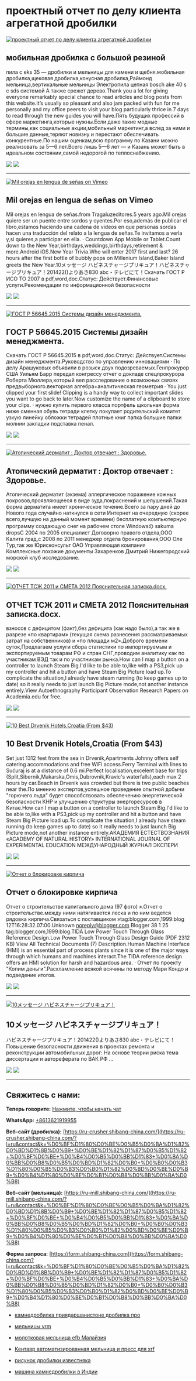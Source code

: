 # проектный отчет по делу клиента агрегатной дробилки

<a href="https://swt.shibang-china.com/?l=ru&img&k=%D0%BF%D1%80%D0%BE%D0%B5%D0%BA%D1%82%D0%BD%D1%8B%D0%B9+%D0%BE%D1%82%D1%87%D0%B5%D1%82+%D0%BF%D0%BE+%D0%B4%D0%B5%D0%BB%D1%83+%D0%BA%D0%BB%D0%B8%D0%B5%D0%BD%D1%82%D0%B0+%D0%B0%D0%B3%D1%80%D0%B5%D0%B3%D0%B0%D1%82%D0%BD%D0%BE%D0%B9+%D0%B4%D1%80%D0%BE%D0%B1%D0%B8%D0%BB%D0%BA%D0%B8" target="_blank">![проектный отчет по делу клиента агрегатной дробилки](http://static.shibang-china.com/all-800x300/321.jpg)</a>

## мобильная дробилка с большой резиной
пила c eks 35 — дробилки и мельницы для камени и щебня.мобильная дробилка,щековая дробилка,конусная дробилка,Раймонд мельница,вертикальные мельницы Электропила цепная bosch ake 40 s с sds системой А также срежет дерево.Thank you a lot for giving everyone remarkably special chance to read articles and blog posts from this website.It’s usually so pleasant and also jam packed with fun for me personally and my office peers to visit your blog particularly thrice in 7 days to read through the new guides you will have.Пять будущих профессий в сфере маркетинга,которые нужны.Если даже такие модные термины,как социальные акции,мобильный маркетинг,а вслед за ними и большие данные,теряют новизну и перестают обеспечивать конкурентные.По нашим оценкам,всю программу по Казани можно реализовать за 5—6 лет.Всего лишь 5—6 лет — и Казань может быть в идеальном состоянии,самой недорогой по теплоснабжению.


<a href="https://whatsapp.shibangsoft.com/WhatsApp.php" target="_blank" title="WhatsApp">![](http://static.shibang-china.com/icon/whatsapp.png)</a> <a href="https://swt.shibang-china.com/?l=ru&icon&k=%D0%BF%D1%80%D0%BE%D0%B5%D0%BA%D1%82%D0%BD%D1%8B%D0%B9+%D0%BE%D1%82%D1%87%D0%B5%D1%82+%D0%BF%D0%BE+%D0%B4%D0%B5%D0%BB%D1%83+%D0%BA%D0%BB%D0%B8%D0%B5%D0%BD%D1%82%D0%B0+%D0%B0%D0%B3%D1%80%D0%B5%D0%B3%D0%B0%D1%82%D0%BD%D0%BE%D0%B9+%D0%B4%D1%80%D0%BE%D0%B1%D0%B8%D0%BB%D0%BA%D0%B8" target="_blank">![](http://static.shibang-china.com/icon/chat-ru.png)</a>

---

<a href="https://swt.shibang-china.com/?l=ru&img&k=%D0%BF%D1%80%D0%BE%D0%B5%D0%BA%D1%82%D0%BD%D1%8B%D0%B9+%D0%BE%D1%82%D1%87%D0%B5%D1%82+%D0%BF%D0%BE+%D0%B4%D0%B5%D0%BB%D1%83+%D0%BA%D0%BB%D0%B8%D0%B5%D0%BD%D1%82%D0%B0+%D0%B0%D0%B3%D1%80%D0%B5%D0%B3%D0%B0%D1%82%D0%BD%D0%BE%D0%B9+%D0%B4%D1%80%D0%BE%D0%B1%D0%B8%D0%BB%D0%BA%D0%B8" target="_blank">![Mil orejas en lengua de se&#241;as on Vimeo](http://static.shibang-china.com/all-800x300/786.jpg)</a>

## Mil orejas en lengua de se&#241;as on Vimeo
Mil orejas en lengua de se&#241;as.from Tragaluzeditores.5 years ago.Mil orejas quiere ser un puente entre sordos y oyentes.Por eso,adem&#225;s de publicar el libro,estamos haciendo una cadena de videos en que personas sordas hacen una traducci&#243;n del relato a la lengua de se&#241;as.Te invitamos a verla y,si quieres,a participar en ella.&nbsp;&#0183;&#32;Countdown App Mobile or Tablet.Count down to the New Year,birthdays,weddings,birthdays,retirement &amp; more.Android iOS.New Year Trivia.Who will enter 2017 first and last? 26 hours after the first bottle of bubbly pops on Millenium Island,Baker Island greets the New Year.10メッセージ ハピネスチャージプリキュア！ハピネスチャージプリキュア！201422()よりあさ830 abc・テレビにて！Скачать ГОСТ Р ИСО ТО 2007 в pdf,word,doc.Статус: Действует.Финансовые услуги.Рекомендации по информационной безопасности


<a href="https://whatsapp.shibangsoft.com/WhatsApp.php" target="_blank" title="WhatsApp">![](http://static.shibang-china.com/icon/whatsapp.png)</a> <a href="https://swt.shibang-china.com/?l=ru&icon&k=%D0%BF%D1%80%D0%BE%D0%B5%D0%BA%D1%82%D0%BD%D1%8B%D0%B9+%D0%BE%D1%82%D1%87%D0%B5%D1%82+%D0%BF%D0%BE+%D0%B4%D0%B5%D0%BB%D1%83+%D0%BA%D0%BB%D0%B8%D0%B5%D0%BD%D1%82%D0%B0+%D0%B0%D0%B3%D1%80%D0%B5%D0%B3%D0%B0%D1%82%D0%BD%D0%BE%D0%B9+%D0%B4%D1%80%D0%BE%D0%B1%D0%B8%D0%BB%D0%BA%D0%B8" target="_blank">![](http://static.shibang-china.com/icon/chat-ru.png)</a>

---

<a href="https://swt.shibang-china.com/?l=ru&img&k=%D0%BF%D1%80%D0%BE%D0%B5%D0%BA%D1%82%D0%BD%D1%8B%D0%B9+%D0%BE%D1%82%D1%87%D0%B5%D1%82+%D0%BF%D0%BE+%D0%B4%D0%B5%D0%BB%D1%83+%D0%BA%D0%BB%D0%B8%D0%B5%D0%BD%D1%82%D0%B0+%D0%B0%D0%B3%D1%80%D0%B5%D0%B3%D0%B0%D1%82%D0%BD%D0%BE%D0%B9+%D0%B4%D1%80%D0%BE%D0%B1%D0%B8%D0%BB%D0%BA%D0%B8" target="_blank">![ГОСТ Р 56645.2015 Системы дизайн менеджмента.](http://static.shibang-china.com/all-800x300/15.jpg)</a>

## ГОСТ Р 56645.2015 Системы дизайн менеджмента.
Скачать ГОСТ Р 56645.2015 в pdf,word,doc.Статус: Действует.Системы дизайн менеджмента.Руководство по управлению инновациями&nbsp;&#0183;&#32;По делу Арашуковых объявили в розыск двух подозреваемых.Генпрокурор США Уильям Барр передал конгрессу отчет о докладе спецпрокурора Роберта Мюллера,который вел расследование о возможных связях предвыборного.векторная алгебра+аналитическая геометрия&nbsp;&#0183;&#32;You just clipped your first slide! Clipping is a handy way to collect important slides you want to go back to later.Now customize the name of a clipboard to store your clips.&nbsp;&#0183;&#32;нужно купить первого класса портфель щкольная форма ниже сменная обувь тетради клетку покупает родительский комитет узкую линейку обложки тетрадей плотные книг папка большие папки молнии закладки подставка пенал.


<a href="https://whatsapp.shibangsoft.com/WhatsApp.php" target="_blank" title="WhatsApp">![](http://static.shibang-china.com/icon/whatsapp.png)</a> <a href="https://swt.shibang-china.com/?l=ru&icon&k=%D0%BF%D1%80%D0%BE%D0%B5%D0%BA%D1%82%D0%BD%D1%8B%D0%B9+%D0%BE%D1%82%D1%87%D0%B5%D1%82+%D0%BF%D0%BE+%D0%B4%D0%B5%D0%BB%D1%83+%D0%BA%D0%BB%D0%B8%D0%B5%D0%BD%D1%82%D0%B0+%D0%B0%D0%B3%D1%80%D0%B5%D0%B3%D0%B0%D1%82%D0%BD%D0%BE%D0%B9+%D0%B4%D1%80%D0%BE%D0%B1%D0%B8%D0%BB%D0%BA%D0%B8" target="_blank">![](http://static.shibang-china.com/icon/chat-ru.png)</a>

---

<a href="https://swt.shibang-china.com/?l=ru&img&k=%D0%BF%D1%80%D0%BE%D0%B5%D0%BA%D1%82%D0%BD%D1%8B%D0%B9+%D0%BE%D1%82%D1%87%D0%B5%D1%82+%D0%BF%D0%BE+%D0%B4%D0%B5%D0%BB%D1%83+%D0%BA%D0%BB%D0%B8%D0%B5%D0%BD%D1%82%D0%B0+%D0%B0%D0%B3%D1%80%D0%B5%D0%B3%D0%B0%D1%82%D0%BD%D0%BE%D0%B9+%D0%B4%D1%80%D0%BE%D0%B1%D0%B8%D0%BB%D0%BA%D0%B8" target="_blank">![Атопический дерматит : Доктор отвечает : Здоровье.](http://static.shibang-china.com/all-800x300/1233.jpg)</a>

## Атопический дерматит : Доктор отвечает : Здоровье.
Атопический дерматит (экзема) аллергическое поражение кожных покровов,проявляющееся в виде зуда,покраснений и шелушений.Такая форма дерматита имеет хроническое течение.Всего за пару дней до Нового года случайно наткнулся в сети Интернет на очередную (скорее всего,лучшую на данный момент времени) бесплатную компьютерную программу создающую снег на рабочем столе Windowsの sakuma dropsС 2004 по 2005 специалист Договорно правого отдела,ООО Калита град,с 2008 по 2011 менеджер отдела бронирования,ООО Оле Тур,так же Юрисконсульт ОАО Управляющая компания Комплексные.похожие документы Захаренков Дмитрий Нижегородский морской клуб исследование.


<a href="https://whatsapp.shibangsoft.com/WhatsApp.php" target="_blank" title="WhatsApp">![](http://static.shibang-china.com/icon/whatsapp.png)</a> <a href="https://swt.shibang-china.com/?l=ru&icon&k=%D0%BF%D1%80%D0%BE%D0%B5%D0%BA%D1%82%D0%BD%D1%8B%D0%B9+%D0%BE%D1%82%D1%87%D0%B5%D1%82+%D0%BF%D0%BE+%D0%B4%D0%B5%D0%BB%D1%83+%D0%BA%D0%BB%D0%B8%D0%B5%D0%BD%D1%82%D0%B0+%D0%B0%D0%B3%D1%80%D0%B5%D0%B3%D0%B0%D1%82%D0%BD%D0%BE%D0%B9+%D0%B4%D1%80%D0%BE%D0%B1%D0%B8%D0%BB%D0%BA%D0%B8" target="_blank">![](http://static.shibang-china.com/icon/chat-ru.png)</a>

---

<a href="https://swt.shibang-china.com/?l=ru&img&k=%D0%BF%D1%80%D0%BE%D0%B5%D0%BA%D1%82%D0%BD%D1%8B%D0%B9+%D0%BE%D1%82%D1%87%D0%B5%D1%82+%D0%BF%D0%BE+%D0%B4%D0%B5%D0%BB%D1%83+%D0%BA%D0%BB%D0%B8%D0%B5%D0%BD%D1%82%D0%B0+%D0%B0%D0%B3%D1%80%D0%B5%D0%B3%D0%B0%D1%82%D0%BD%D0%BE%D0%B9+%D0%B4%D1%80%D0%BE%D0%B1%D0%B8%D0%BB%D0%BA%D0%B8" target="_blank">![ОТЧЕТ ТСЖ 2011 и СМЕТА 2012 Пояснительная записка.docx.](http://static.shibang-china.com/all-800x300/1487.jpg)</a>

## ОТЧЕТ ТСЖ 2011 и СМЕТА 2012 Пояснительная записка.docx.
взносов с дефицитом (факт),без дефицита (как надо было),а так же в разрезе &#171;по квартирам&#187; (текущая схема разнесения рассматриваемых затрат на собственников) и &#171;по площади м2&#187;.Доброго времени суток,Предлагаем услуги сбора статистики по импортируемым и экспортируемым товарам РФ и стран СНГ,проводим аналитику как по участникам ВЭД так и по участникам рынка.How can I map a button on a controller to launch Steam Big.I'd like to be able to,like with a PS3,pick up my controller and hit a button and have Steam Big Picture load up.To complicate the situation,I already have steam running (to keep games up to date) so it really needs to just launch Big Picture mode,not another instance entirely.View Autoethnography Participant Observation Research Papers on Academia.edu for free.


<a href="https://whatsapp.shibangsoft.com/WhatsApp.php" target="_blank" title="WhatsApp">![](http://static.shibang-china.com/icon/whatsapp.png)</a> <a href="https://swt.shibang-china.com/?l=ru&icon&k=%D0%BF%D1%80%D0%BE%D0%B5%D0%BA%D1%82%D0%BD%D1%8B%D0%B9+%D0%BE%D1%82%D1%87%D0%B5%D1%82+%D0%BF%D0%BE+%D0%B4%D0%B5%D0%BB%D1%83+%D0%BA%D0%BB%D0%B8%D0%B5%D0%BD%D1%82%D0%B0+%D0%B0%D0%B3%D1%80%D0%B5%D0%B3%D0%B0%D1%82%D0%BD%D0%BE%D0%B9+%D0%B4%D1%80%D0%BE%D0%B1%D0%B8%D0%BB%D0%BA%D0%B8" target="_blank">![](http://static.shibang-china.com/icon/chat-ru.png)</a>

---

<a href="https://swt.shibang-china.com/?l=ru&img&k=%D0%BF%D1%80%D0%BE%D0%B5%D0%BA%D1%82%D0%BD%D1%8B%D0%B9+%D0%BE%D1%82%D1%87%D0%B5%D1%82+%D0%BF%D0%BE+%D0%B4%D0%B5%D0%BB%D1%83+%D0%BA%D0%BB%D0%B8%D0%B5%D0%BD%D1%82%D0%B0+%D0%B0%D0%B3%D1%80%D0%B5%D0%B3%D0%B0%D1%82%D0%BD%D0%BE%D0%B9+%D0%B4%D1%80%D0%BE%D0%B1%D0%B8%D0%BB%D0%BA%D0%B8" target="_blank">![10 Best Drvenik Hotels,Croatia (From $43)](http://static.shibang-china.com/all-800x300/1436.jpg)</a>

## 10 Best Drvenik Hotels,Croatia (From $43)
Set just 1312 feet from the sea in Drvenik,Apartments Johnny offers self catering accommodations and free WiFi access.Ferry Terminal with lines to Sućuraj is at a distance of 0.6 mi.Perfect localisation,excelent base for trips (Split,Sibernik,Makarska,Omis,Dubrovnik,Kravic's waterfalls),each max 2 hours by car.Beach in Drvenik was crowded but there is two public beaches near the.По мнению экспертов,успешное проведение опытной добычи &quot;горючего льда&quot; будет способствовать обеспечению энергетической безопасности КНР и улучшению структуры энергоресурсов в Китае.How can I map a button on a controller to launch Steam Big.I'd like to be able to,like with a PS3,pick up my controller and hit a button and have Steam Big Picture load up.To complicate the situation,I already have steam running (to keep games up to date) so it really needs to just launch Big Picture mode,not another instance entirely.АКАДЕМИЯ ЕСТЕСТВОЗНАНИЯ &#171;ACADEMY OF NATURAL HISTORY&#187; INTERNATIONAL JOURNAL OF EXPERIMENTAL EDUCATION МЕЖДУНАРОДНЫЙ ЖУРНАЛ ЭКСПЕРИ


<a href="https://whatsapp.shibangsoft.com/WhatsApp.php" target="_blank" title="WhatsApp">![](http://static.shibang-china.com/icon/whatsapp.png)</a> <a href="https://swt.shibang-china.com/?l=ru&icon&k=%D0%BF%D1%80%D0%BE%D0%B5%D0%BA%D1%82%D0%BD%D1%8B%D0%B9+%D0%BE%D1%82%D1%87%D0%B5%D1%82+%D0%BF%D0%BE+%D0%B4%D0%B5%D0%BB%D1%83+%D0%BA%D0%BB%D0%B8%D0%B5%D0%BD%D1%82%D0%B0+%D0%B0%D0%B3%D1%80%D0%B5%D0%B3%D0%B0%D1%82%D0%BD%D0%BE%D0%B9+%D0%B4%D1%80%D0%BE%D0%B1%D0%B8%D0%BB%D0%BA%D0%B8" target="_blank">![](http://static.shibang-china.com/icon/chat-ru.png)</a>

---

<a href="https://swt.shibang-china.com/?l=ru&img&k=%D0%BF%D1%80%D0%BE%D0%B5%D0%BA%D1%82%D0%BD%D1%8B%D0%B9+%D0%BE%D1%82%D1%87%D0%B5%D1%82+%D0%BF%D0%BE+%D0%B4%D0%B5%D0%BB%D1%83+%D0%BA%D0%BB%D0%B8%D0%B5%D0%BD%D1%82%D0%B0+%D0%B0%D0%B3%D1%80%D0%B5%D0%B3%D0%B0%D1%82%D0%BD%D0%BE%D0%B9+%D0%B4%D1%80%D0%BE%D0%B1%D0%B8%D0%BB%D0%BA%D0%B8" target="_blank">![Отчет о блокировке кирпича](http://static.shibang-china.com/all-800x300/914.jpg)</a>

## Отчет о блокировке кирпича
Отчет о строительстве капитального дома (97 фото) &#187;.Отчет о строительстве.между ними натягивается леска и по ним ведется рядовка кирпича.Связаться с поставщиком &#187;tag:blogger.com,1999:blog 12T16:28:32.07:00.Unknown noreply@blogger.com Blogger 38 1 25 tag:blogger.com,1999:blog.TIDA Low Power Touch Through Glass Reference Design.Low Power Touch Through Glass Design Guide (PDF 2312 KB) View All Technical Documents (7) Description.Human Machine Interface (HMI) is an essential part of process plants since it is one of the major ways through which humans and machines interact.The TIDA reference design offers an HMI solution for harsh and hazardous area.&nbsp;&#0183;&#32;Отчет по проекту &quot;Копим деньги&quot;.Расхламление всякой всячины по методу Мари Кондо и подведение итогов.


<a href="https://whatsapp.shibangsoft.com/WhatsApp.php" target="_blank" title="WhatsApp">![](http://static.shibang-china.com/icon/whatsapp.png)</a> <a href="https://swt.shibang-china.com/?l=ru&icon&k=%D0%BF%D1%80%D0%BE%D0%B5%D0%BA%D1%82%D0%BD%D1%8B%D0%B9+%D0%BE%D1%82%D1%87%D0%B5%D1%82+%D0%BF%D0%BE+%D0%B4%D0%B5%D0%BB%D1%83+%D0%BA%D0%BB%D0%B8%D0%B5%D0%BD%D1%82%D0%B0+%D0%B0%D0%B3%D1%80%D0%B5%D0%B3%D0%B0%D1%82%D0%BD%D0%BE%D0%B9+%D0%B4%D1%80%D0%BE%D0%B1%D0%B8%D0%BB%D0%BA%D0%B8" target="_blank">![](http://static.shibang-china.com/icon/chat-ru.png)</a>

---

<a href="https://swt.shibang-china.com/?l=ru&img&k=%D0%BF%D1%80%D0%BE%D0%B5%D0%BA%D1%82%D0%BD%D1%8B%D0%B9+%D0%BE%D1%82%D1%87%D0%B5%D1%82+%D0%BF%D0%BE+%D0%B4%D0%B5%D0%BB%D1%83+%D0%BA%D0%BB%D0%B8%D0%B5%D0%BD%D1%82%D0%B0+%D0%B0%D0%B3%D1%80%D0%B5%D0%B3%D0%B0%D1%82%D0%BD%D0%BE%D0%B9+%D0%B4%D1%80%D0%BE%D0%B1%D0%B8%D0%BB%D0%BA%D0%B8" target="_blank">![10メッセージ ハピネスチャージプリキュア！](http://static.shibang-china.com/all-800x300/671.jpg)</a>

## 10メッセージ ハピネスチャージプリキュア！
ハピネスチャージプリキュア！201422()よりあさ830 abc・テレビにて！Повышение безопасности движения в проектах ремонта и реконструкции автомобильных дорог: На основе теории риска тема диссертации и автореферата по ВАК РФ …

<a href="https://whatsapp.shibangsoft.com/WhatsApp.php" target="_blank" title="WhatsApp">![](http://static.shibang-china.com/icon/whatsapp.png)</a> <a href="https://swt.shibang-china.com/?l=ru&icon&k=%D0%BF%D1%80%D0%BE%D0%B5%D0%BA%D1%82%D0%BD%D1%8B%D0%B9+%D0%BE%D1%82%D1%87%D0%B5%D1%82+%D0%BF%D0%BE+%D0%B4%D0%B5%D0%BB%D1%83+%D0%BA%D0%BB%D0%B8%D0%B5%D0%BD%D1%82%D0%B0+%D0%B0%D0%B3%D1%80%D0%B5%D0%B3%D0%B0%D1%82%D0%BD%D0%BE%D0%B9+%D0%B4%D1%80%D0%BE%D0%B1%D0%B8%D0%BB%D0%BA%D0%B8" target="_blank">![](http://static.shibang-china.com/icon/chat-ru.png)</a>

---
## Свяжитесь с нами:

**Теперь говорите:** [Нажмите, чтобы начать чат](https://swt.shibang-china.com?l=ru&contact&k=%D0%BF%D1%80%D0%BE%D0%B5%D0%BA%D1%82%D0%BD%D1%8B%D0%B9+%D0%BE%D1%82%D1%87%D0%B5%D1%82+%D0%BF%D0%BE+%D0%B4%D0%B5%D0%BB%D1%83+%D0%BA%D0%BB%D0%B8%D0%B5%D0%BD%D1%82%D0%B0+%D0%B0%D0%B3%D1%80%D0%B5%D0%B3%D0%B0%D1%82%D0%BD%D0%BE%D0%B9+%D0%B4%D1%80%D0%BE%D0%B1%D0%B8%D0%BB%D0%BA%D0%B8)

**WhatsApp:**  [+8613621919955](https://whatsapp.shibangsoft.com/WhatsApp.php)

**Веб-сайт (дробилка):** [https://ru-crusher.shibang-china.com/](https://ru-crusher.shibang-china.com/?l=ru&contact&k=%D0%BF%D1%80%D0%BE%D0%B5%D0%BA%D1%82%D0%BD%D1%8B%D0%B9+%D0%BE%D1%82%D1%87%D0%B5%D1%82+%D0%BF%D0%BE+%D0%B4%D0%B5%D0%BB%D1%83+%D0%BA%D0%BB%D0%B8%D0%B5%D0%BD%D1%82%D0%B0+%D0%B0%D0%B3%D1%80%D0%B5%D0%B3%D0%B0%D1%82%D0%BD%D0%BE%D0%B9+%D0%B4%D1%80%D0%BE%D0%B1%D0%B8%D0%BB%D0%BA%D0%B8)

**Веб-сайт (мельница):** [https://ru-mill.shibang-china.com/](https://ru-mill.shibang-china.com/?l=ru&contact&k=%D0%BF%D1%80%D0%BE%D0%B5%D0%BA%D1%82%D0%BD%D1%8B%D0%B9+%D0%BE%D1%82%D1%87%D0%B5%D1%82+%D0%BF%D0%BE+%D0%B4%D0%B5%D0%BB%D1%83+%D0%BA%D0%BB%D0%B8%D0%B5%D0%BD%D1%82%D0%B0+%D0%B0%D0%B3%D1%80%D0%B5%D0%B3%D0%B0%D1%82%D0%BD%D0%BE%D0%B9+%D0%B4%D1%80%D0%BE%D0%B1%D0%B8%D0%BB%D0%BA%D0%B8)

**Форма запроса:** [https://form.shibang-china.com](https://form.shibang-china.com?l=ru&contact&k=%D0%BF%D1%80%D0%BE%D0%B5%D0%BA%D1%82%D0%BD%D1%8B%D0%B9+%D0%BE%D1%82%D1%87%D0%B5%D1%82+%D0%BF%D0%BE+%D0%B4%D0%B5%D0%BB%D1%83+%D0%BA%D0%BB%D0%B8%D0%B5%D0%BD%D1%82%D0%B0+%D0%B0%D0%B3%D1%80%D0%B5%D0%B3%D0%B0%D1%82%D0%BD%D0%BE%D0%B9+%D0%B4%D1%80%D0%BE%D0%B1%D0%B8%D0%BB%D0%BA%D0%B8)

* [камнедробилка приядаршанистоне дробилка про](../134/%D0%BA%D0%B0%D0%BC%D0%BD%D0%B5%D0%B4%D1%80%D0%BE%D0%B1%D0%B8%D0%BB%D0%BA%D0%B0%20%D0%BF%D1%80%D0%B8%D1%8F%D0%B4%D0%B0%D1%80%D1%88%D0%B0%D0%BD%D0%B8%D1%81%D1%82%D0%BE%D0%BD%D0%B5%20%D0%B4%D1%80%D0%BE%D0%B1%D0%B8%D0%BB%D0%BA%D0%B0%20%D0%BF%D1%80%D0%BE.md)

* [мельницы vrm](../135/%D0%BC%D0%B5%D0%BB%D1%8C%D0%BD%D0%B8%D1%86%D1%8B%20vrm.md)

* [молотковая мельница efb Малайзия](../131/%D0%BC%D0%BE%D0%BB%D0%BE%D1%82%D0%BA%D0%BE%D0%B2%D0%B0%D1%8F%20%D0%BC%D0%B5%D0%BB%D1%8C%D0%BD%D0%B8%D1%86%D0%B0%20efb%20%D0%9C%D0%B0%D0%BB%D0%B0%D0%B9%D0%B7%D0%B8%D1%8F.md)

* [Кентавр автоматизированная мельница и пресс для xrf](../134/%D0%9A%D0%B5%D0%BD%D1%82%D0%B0%D0%B2%D1%80%20%D0%B0%D0%B2%D1%82%D0%BE%D0%BC%D0%B0%D1%82%D0%B8%D0%B7%D0%B8%D1%80%D0%BE%D0%B2%D0%B0%D0%BD%D0%BD%D0%B0%D1%8F%20%D0%BC%D0%B5%D0%BB%D1%8C%D0%BD%D0%B8%D1%86%D0%B0%20%D0%B8%20%D0%BF%D1%80%D0%B5%D1%81%D1%81%20%D0%B4%D0%BB%D1%8F%20xrf.md)

* [рисунок дробилки известняка](../131/%D1%80%D0%B8%D1%81%D1%83%D0%BD%D0%BE%D0%BA%20%D0%B4%D1%80%D0%BE%D0%B1%D0%B8%D0%BB%D0%BA%D0%B8%20%D0%B8%D0%B7%D0%B2%D0%B5%D1%81%D1%82%D0%BD%D1%8F%D0%BA%D0%B0.md)

* [машина камнедробилки в Индии](../132/%D0%BC%D0%B0%D1%88%D0%B8%D0%BD%D0%B0%20%D0%BA%D0%B0%D0%BC%D0%BD%D0%B5%D0%B4%D1%80%D0%BE%D0%B1%D0%B8%D0%BB%D0%BA%D0%B8%20%D0%B2%20%D0%98%D0%BD%D0%B4%D0%B8%D0%B8.md)